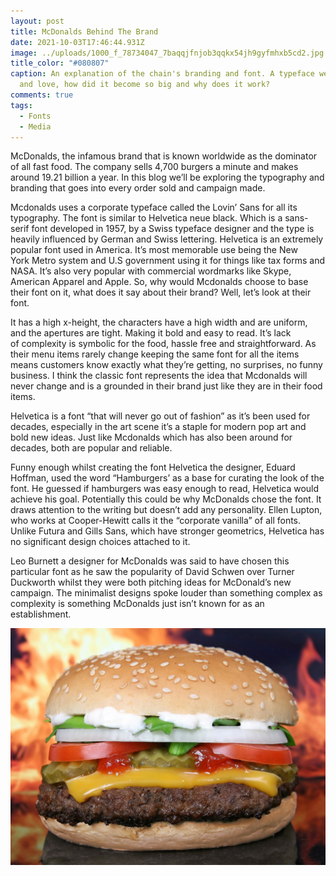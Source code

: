 ```yaml
---
layout: post
title: McDonalds Behind The Brand
date: 2021-10-03T17:46:44.931Z
image: ../uploads/1000_f_78734047_7baqqjfnjob3qqkx54jh9gyfmhxb5cd2.jpg
title_color: "#080807"
caption: An explanation of the chain's branding and font. A typeface we all know
  and love, how did it become so big and why does it work?
comments: true
tags:
  - Fonts
  - Media
---
```

McDonalds, the infamous brand that is known worldwide as the dominator of all fast food. The company sells 4,700 burgers a minute and makes around 19.21 billion a year. In this blog we’ll be exploring the typography and branding that goes into every order sold and campaign made. 

Mcdonalds uses a corporate typeface called the Lovin’ Sans for all its typography. The font is similar to Helvetica neue black. Which is a sans-serif font developed in 1957, by a Swiss typeface designer and the type is heavily influenced by German and Swiss lettering. Helvetica is an extremely popular font used in America. It’s most memorable use being the New York Metro system and U.S government using it for things like tax forms and NASA. It’s also very popular with commercial wordmarks like Skype, American Apparel and Apple. So, why would Mcdonalds choose to base their font on it, what does it say about their brand? Well, let’s look at their font.  

It has a high x-height, the characters have a high width and are uniform, and the apertures are tight. Making it bold and easy to read. It’s lack of complexity is symbolic for the food, hassle free and straightforward. As their menu items rarely change keeping the same font for all the items means customers know exactly what they’re getting, no surprises, no funny business. I think the classic font represents the idea that Mcdonalds will never change and is a grounded in their brand just like they are in their food items.  

Helvetica is a font “that will never go out of fashion” as it’s been used for decades, especially in the art scene it’s a staple for modern pop art and bold new ideas. Just like Mcdonalds which has also been around for decades, both are popular and reliable.  

Funny enough whilst creating the font Helvetica the designer, Eduard Hoffman, used the word “Hamburgers’ as a base for curating the look of the font. He guessed if hamburgers was easy enough to read, Helvetica would achieve his goal. Potentially this could be why McDonalds chose the font. It draws attention to the writing but doesn’t add any personality. Ellen Lupton, who works at Cooper-Hewitt calls it the “corporate vanilla” of all fonts. Unlike Futura and Gills Sans, which have stronger geometrics, Helvetica has no significant design choices attached to it. 

Leo Burnett a designer for McDonalds was said to have chosen this particular font as he saw the popularity of David Schwen over Turner Duckworth whilst they were both pitching ideas for McDonald’s new campaign. The minimalist designs spoke louder than something complex as complexity is something McDonalds just isn’t known for as an establishment. 

![Doesn't that look tasty...](../uploads/hamburger-1238246_1920.jpg)